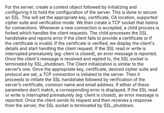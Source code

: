 For the server, create a context object followed by initializing and configuring it to hold the configuration of the server. This is done to secure an SSL. This will set the appropriate key, certificate, CA location, supported cipher suite and verification mode. We then create a TCP socket that listens for connections. Whenever a new connection is accepted, a child process is forked which handles the client requests. The child processes the SSL handshake and reports error if the client fails to provide a certificate or if the certificate is invalid. If the certificate is verified, we display the client's details and start handling the client request. If the SSL read or write is interrupted prematurely (eg: client is closed), an error message is reported. Once the client's message is received and replied to, the SSL socket is terminated by SSL_shutdown.
The Client initialization is similar to the server’s one. Once the appropriate key, certificate, desired cipher suite and protocol are set, a TCP connection is initiated to the server. Then it proceeds to initiate the SSL handshake followed by verification of the server’s certificate, common name and email address. If either of these parameters don’t match, a corresponding error is displayed. If the SSL read or write is interrupted prematurely (eg: client is closed), an error message is reported. Once the client sends its request and then receives a response from the server, the SSL socket is terminated by SSL_shutdown.
